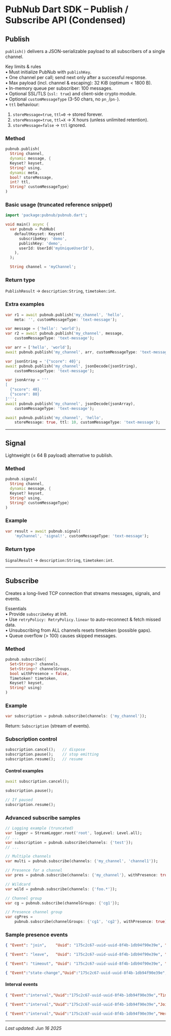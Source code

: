 # PubNub Dart SDK – Publish / Subscribe API (Condensed)

## Publish

`publish()` delivers a JSON-serializable payload to all subscribers of a single channel.

Key limits & rules  
• Must initialize PubNub with `publishKey`.  
• One channel per call; send next only after a successful response.  
• Max payload (incl. channel & escaping): 32 KiB (optimum < 1800 B).  
• In-memory queue per subscriber: 100 messages.  
• Optional SSL/TLS (`ssl: true`) and client-side crypto module.  
• Optional `customMessageType` (3-50 chars, no `pn_`/`pn-`).  
• `ttl` behaviour:  
  1. `storeMessage=true`, `ttl=0` → stored forever.  
  2. `storeMessage=true`, `ttl=X` → X hours (unless unlimited retention).  
  3. `storeMessage=false` → `ttl` ignored.

### Method

```dart
pubnub.publish(
  String channel,
  dynamic message, {
  Keyset? keyset,
  String? using,
  dynamic meta,
  bool? storeMessage,
  int? ttl,
  String? customMessageType}
)
```

### Basic usage (truncated reference snippet)

```dart
import 'package:pubnub/pubnub.dart';

void main() async {
  var pubnub = PubNub(
    defaultKeyset: Keyset(
      subscribeKey: 'demo',
      publishKey: 'demo',
      userId: UserId('myUniqueUserId'),
    ),
  );

  String channel = 'myChannel';
```
<!-- show all 32 lines -->

### Return type

`PublishResult` → `description:String`, `timetoken:int`.

### Extra examples

```dart
var r1 = await pubnub.publish('my_channel', 'hello',
    meta: '', customMessageType: 'text-message');

var message = {'hello': 'world'};
var r2 = await pubnub.publish('my_channel', message,
    customMessageType: 'text-message');

var arr = ['hello', 'world'];
await pubnub.publish('my_channel', arr, customMessageType: 'text-message');

var jsonString = '{"score": 40}';
await pubnub.publish('my_channel', jsonDecode(jsonString),
    customMessageType: 'text-message');

var jsonArray = '''
[
  {"score": 40},
  {"score": 80}
]''';
await pubnub.publish('my_channel', jsonDecode(jsonArray),
    customMessageType: 'text-message');

await pubnub.publish('my_channel', 'hello',
    storeMessage: true, ttl: 10, customMessageType: 'text-message');
```

---

## Signal

Lightweight (≤ 64 B payload) alternative to publish.

### Method

```dart
pubnub.signal(
  String channel,
  dynamic message, {
  Keyset? keyset,
  String? using,
  String? customMessageType}
)
```

### Example

```dart
var result = await pubnub.signal(
    'myChannel', 'signal!', customMessageType: 'text-message');
```

### Return type

`SignalResult` → `description:String`, `timetoken:int`.

---

## Subscribe

Creates a long-lived TCP connection that streams messages, signals, and events.

Essentials  
• Provide `subscribeKey` at init.  
• Use `retryPolicy: RetryPolicy.linear` to auto-reconnect & fetch missed data.  
• Unsubscribing from ALL channels resets timetoken (possible gaps).  
• Queue overflow (> 100) causes skipped messages.

### Method

```dart
pubnub.subscribe({
  Set<String>? channels,
  Set<String>? channelGroups,
  bool withPresence = false,
  Timetoken? timetoken,
  Keyset? keyset,
  String? using}
)
```

### Example

```dart
var subscription = pubnub.subscribe(channels: {'my_channel'});
```

Return: `Subscription` (stream of events).

### Subscription control

```dart
subscription.cancel();   // dispose
subscription.pause();    // stop emitting
subscription.resume();   // resume
```

#### Control examples

```dart
await subscription.cancel();

subscription.pause();

// If paused
subscription.resume();
```

### Advanced subscribe samples

```dart
// Logging example (truncated)
var logger = StreamLogger.root('root', logLevel: Level.all);
// ...
var subscription = pubnub.subscribe(channels: {'test'});
// ...

// Multiple channels
var multi = pubnub.subscribe(channels: {'my_channel', 'channel1'});

// Presence for a channel
var pres = pubnub.subscribe(channels: {'my_channel'}, withPresence: true);

// Wildcard
var wild = pubnub.subscribe(channels: {'foo.*'});

// Channel group
var cg = pubnub.subscribe(channelGroups: {'cg1'});

// Presence channel group
var cgPres =
    pubnub.subscribe(channelGroups: {'cg1', 'cg2'}, withPresence: true);
```

### Sample presence events

```json
{ "Event": "join",    "Uuid": "175c2c67-uuid-uuid-8f4b-1db94f90e39e", "Timestamp": 1345546797, "Occupancy": 2, "Channel": "my_channel", "Timetoken": 15034141109823424 }

{ "Event": "leave",   "Uuid": "175c2c67-uuid-uuid-8f4b-1db94f90e39e", "Timestamp": 1345546797, "Occupancy": 1, "Channel": "my_channel", "Timetoken": 15034141109823424 }

{ "Event": "timeout", "Uuid": "175c2c67-uuid-uuid-8f4b-1db94f90e39e", "Timestamp": 1345546797, "Occupancy": 0, "Channel": "my_channel", "Timetoken": 15034141109823424 }

{ "Event":"state-change","Uuid":"175c2c67-uuid-uuid-8f4b-1db94f90e39e","Timestamp":1345546797,"Occupancy":1,"State":{"isTyping":true},"Channel":"my_channel","Timetoken":15034141109823424 }
```

#### Interval events

```json
{ "Event":"interval","Uuid":"175c2c67-uuid-uuid-8f4b-1db94f90e39e","Timestamp":1345546797,"Occupancy":2,"Channel":"my_channel","Timetoken":15034141109823424 }

{ "Event":"interval","Uuid":"175c2c67-uuid-uuid-8f4b-1db94f90e39e","Join":["uuid2","uuid3"],"Timeout":["uuid1"],"Channel":"my_channel","Timetoken":15034141109823424 }

{ "Event":"interval","Uuid":"175c2c67-uuid-uuid-8f4b-1db94f90e39e","HereNowRefresh":true,"Channel":"my_channel","Timetoken":15034141109823424 }
```

---

_Last updated: Jun 16 2025_